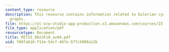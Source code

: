 ```yaml
---
content_type: resource
description: This resource contains information related to Eulerian cycles in directed
  graphs.
file: https://ol-ocw-studio-app-production.s3.amazonaws.com/courses/15-082j-network-optimization-fall-2010/f08fa618f13e5dcf467e577c5008a12b_MIT15_082JF10_av04.pdf
file_type: application/pdf
resourcetype: Document
title: MIT15_082JF10_av04.pdf
uid: f08fa618-f13e-5dcf-467e-577c5008a12b
---
```

